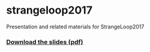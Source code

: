 # strangeloop2017
Presentation and related materials for StrangeLoop2017


### [Download the slides (pdf)](https://github.com/sgnn7/strangeloop2017/raw/master/StrangeLoop2017.EmpoweringTheNextBillion.SrdjanGrubor.pdf)
